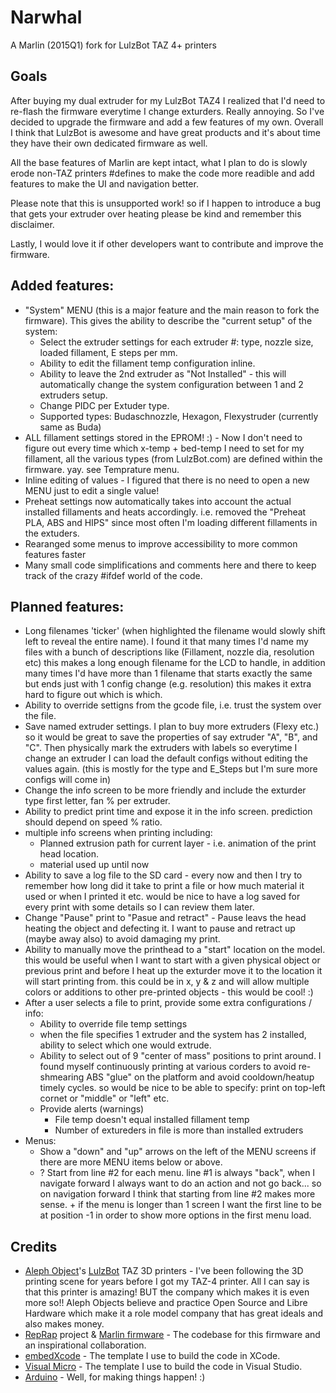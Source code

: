 # Narwhal
A Marlin (2015Q1) fork for LulzBot TAZ 4+ printers

## Goals
After buying my dual extruder for my LulzBot TAZ4 I realized that I'd need to re-flash the firmware everytime I change exturders. Really annoying. So I've decided to upgrade the firmware and add a few features of my own. Overall I think that LulzBot is awesome and have great products and it's about time they have their own dedicated firmware as well.

All the base features of Marlin are kept intact, what I plan to do is slowly erode non-TAZ printers #defines to make the code more readible and add features to make the UI and navigation better.

Please note that this is unsupported work! so if I happen to introduce a bug that gets your extruder over heating please be kind and remember this disclaimer.

Lastly, I would love it if other developers want to contribute and improve the firmware. 

## Added features:
  - "System" MENU (this is a major feature and the main reason to fork the firmware). This gives the ability to describe the "current setup" of the system:
    - Select the extruder settings for each extruder #: type, nozzle size, loaded fillament, E steps per mm.
    - Ability to edit the fillament temp configuration inline.
    - Ability to leave the 2nd extruder as "Not Installed" - this will automatically change the system configuration between 1 and 2 extruders setup.
    - Change PIDC per Extuder type.
    - Supported types: Budaschnozzle, Hexagon, Flexystruder (currently same as Buda)
  - ALL fillament settings stored in the EPROM! :) - Now I don't need to figure out every time which x-temp + bed-temp I need to set for my fillament, all the various types (from LulzBot.com) are defined within the firmware. yay. see Temprature menu.
  - Inline editing of values -  I figured that there is no need to open a new MENU just to edit a single value!
  - Preheat settings now automatically takes into account the actual installed fillaments and heats accordingly. i.e. removed the "Preheat PLA, ABS and HIPS" since most often I'm loading different fillaments in the extuders.
  - Rearanged some menus to improve accessibility to more common features faster
  - Many small code simplifications and comments here and there to keep track of the crazy #ifdef world of the code.
  
## Planned features:
  - Long filenames 'ticker' (when highlighted the filename would slowly shift left to reveal the entire name). I found it that many times I'd name my files with a bunch of descriptions like (Fillament, nozzle dia, resolution etc) this makes a long enough filename for the LCD to handle, in addition many times I'd have more than 1 filename that starts exactly the same but ends just with 1 config change (e.g. resolution) this makes it extra hard to figure out which is which.
  - Ability to override settigns from the gcode file, i.e. trust the system over the file.
  - Save named extruder settings. I plan to buy more extruders (Flexy etc.) so it would be great to save the properties of say extruder "A", "B", and "C". Then physically mark the extruders with labels so everytime I change an extruder I can load the default configs without editing the values again. (this is mostly for the type and E_Steps but I'm sure more configs will come in)
  - Change the info screen to be more friendly and include the exturder type first letter, fan % per extruder.
  - Ability to predict print time and expose it in the info screen. prediction should depend on speed % ratio.
  - multiple info screens when printing including:
    - Planned extrusion path for current layer - i.e. animation of the print head location.
    - material used up until now
  - Ability to save a log file to the SD card - every now and then I try to remember how long did it take to print a file or how much material it used or when I printed it etc. would be nice to have a log saved for every print with some details so I can review them later.
  - Change "Pause" print to "Pasue and retract" - Pause leavs the head heating the object and defecting it. I want to pause and retract up (maybe away also) to avoid damaging my print.
  - Ability to manually move the printhead to a "start" location on the model. this would be useful when I want to start with a given physical object or previous print and before I heat up the exturder move it to the location it will start printing from. this could be in x, y & z and will allow multiple colors or additions to other pre-printed objects - this would be cool! :)
  - After a user selects a file to print, provide some extra configurations / info:
    - Ability to override file temp settings
    - when the file specifies 1 extruder and the system has 2 installed, ability to select which one would extrude. 
    - Ability to select out of 9 "center of mass" positions to print around. I found myself continuously printing at various corders to avoid re-shmearing ABS "glue" on the platform and avoid cooldown/heatup timely cycles. so would be nice to be able to specify: print on top-left cornet or "middle" or "left" etc.
    - Provide alerts (warnings)
      - File temp doesn't equal installed fillament temp
      - Number of extureders in file is more than installed extruders
  - Menus:
    - Show a "down" and "up" arrows on the left of the MENU screens if there are more MENU items below or above.
    - ? Start from line #2 for each menu. line #1 is always "back", when I navigate forward I always want to do an action and not go back... so on navigation forward I think that starting from line #2 makes more sense. + if the menu is longer than 1 screen I want the first line to be at position -1 in order to show more options in the first menu load.

## Credits
- [Aleph Object](https://www.alephobjects.com)'s [LulzBot](https://www.lulzbot.com) TAZ 3D printers - I've been following the 3D printing scene for years before I got my TAZ-4 printer. All I can say is that this printer is amazing! BUT the company which makes it is even more so!! Aleph Objects believe and practice Open Source and Libre Hardware which make it a role model company that has great ideals and also makes money.
- [RepRap](http://reprap.org) project & [Marlin firmware](https://github.com/MarlinFirmware/Marlin) - The codebase for this firmware and an inspirational collaboration.
- [embedXcode](http://embedxcode.weebly.com) - The template I use to build the code in XCode.
- [Visual Micro](http://www.visualmicro.com) - The template I use to build the code in Visual Studio.
- [Arduino](http://www.arduino.cc) - Well, for making things happen! :)

